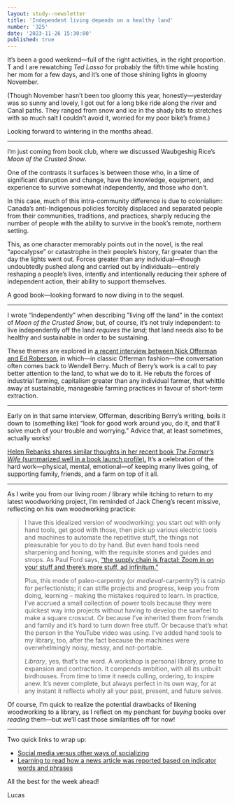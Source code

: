 ```yaml
---
layout: study--newsletter
title: 'Independent living depends on a healthy land'
number: '325'
date: '2023-11-26 15:30:00'
published: true
---
```


It’s been a good weekend—full of the right activities, in the right proportion. T and I are rewatching _Ted Lasso_ for probably the fifth time while hosting her mom for a few days, and it’s one of those shining lights in gloomy November. 

(Though November hasn’t been too gloomy this year, honestly—yesterday was so sunny and lovely, I got out for a long bike ride along the river and Canal paths. They ranged from snow and ice in the shady bits to stretches with so much salt I couldn’t avoid it, worried for my poor bike’s frame.)

Looking forward to wintering in the months ahead.

***

I’m just coming from book club, where we discussed Waubgeshig Rice’s _Moon of the Crusted Snow_.

One of the contrasts it surfaces is between those who, in a time of significant disruption and change, have the knowledge, equipment, and experience to survive somewhat independently, and those who don’t.

In this case, much of this intra-community difference is due to colonialism: Canada’s anti-Indigenous policies forcibly displaced and separated people from their communities, traditions, and practices, sharply reducing the number of people with the ability to survive in the book’s remote, northern setting.

This, as one character memorably points out in the novel, is the real “apocalypse” or catastrophe in their people’s history, far greater than the day the lights went out. Forces greater than any individual—though undoubtedly pushed along and carried out by individuals—entirely reshaping a people’s lives, intently and intentionally reducing their sphere of independent action, their ability to support themselves.

A good book—looking forward to now diving in to the sequel.

***

I wrote “independently” when describing ”living off the land” in the context of _Moon of the Crusted Snow_, but, of course, it’s not truly independent: to live independently off the land _requires the land_; that land needs also to be healthy and sustainable in order to be sustaining.

These themes are explored in [a recent interview between Nick Offerman and Ed Roberson](https://mountainandprairie.com/nick-offerman/), in which—in classic Offerman fashion—the conversation often comes back to Wendell Berry. Much of Berry’s work is a call to pay better attention to the land, to what we do to it. He rebuts the forces of industrial farming, capitalism greater than any individual farmer, that whittle away at sustainable, manageable farming practices in favour of short-term extraction.

***

Early on in that same interview, Offerman, describing Berry’s writing, boils it down to (something like) “look for good work around you, do it, and that’ll solve much of your trouble and worrying.” Advice that, at least sometimes, actually works!

[Helen Rebanks shares similar thoughts in her recent book _The Farmer’s Wife_ (summarized well in a book launch profile).](https://www.theguardian.com/books/2023/aug/27/helen-rebanks-farmers-wife-book-brexit-regenerative-farming) It’s a celebration of the hard work—physical, mental, emotional—of keeping many lives going, of supporting family, friends, and a farm on top of it all.

***

As I write you from our living room / library while itching to return to my latest woodworking project, I’m reminded of Jack Cheng’s recent missive, reflecting on his own woodworking practice:

> I have this idealized version of woodworking: you start out with only hand tools, get good with those, then pick up various electric tools and machines to automate the repetitive stuff, the things not pleasurable for you to do by hand. But even hand tools need sharpening and honing, with the requisite stones and guides and strops. As Paul Ford says, [“the supply chain is fractal: Zoom in on your stuff and there’s more stuff, ad infinitum.”](https://archive.is/fj3lI?ref=jackcheng.com)
> 
> Plus, this mode of paleo-carpentry (or _medieval_-carpentry?) is catnip for perfectionists; it can stifle projects and progress, keep you from doing, learning – making the mistakes required to learn. In practice, I’ve accrued a small collection of power tools because they were quickest way into projects without having to develop the sawfeel to make a square crosscut. Or because I’ve inherited them from friends and family and it’s hard to turn down free stuff. Or because that’s what the person in the YouTube video was using. I’ve added hand tools to my library, too, after the fact because the machines were overwhelmingly noisy, messy, and not-portable.
>
> _Library_, yes, that’s the word. A workshop is personal library, prone to expansion and contraction. It compends ambition, with all its unbuilt birdhouses. From time to time it needs culling, ordering, to inspire anew. It’s never complete, but always perfect in its own way, for at any instant it reflects wholly all your past, present, and future selves.

Of course, I’m quick to realize the potential drawbacks of likening woodworking to a library, as I reflect on my penchant for _buying_ books over _reading_ them—but we’ll cast those similarities off for now!

***

Two quick links to wrap up:

- [Social media versus other ways of socializing](https://sarahendren.com/2023/11/15/loyalty-and-limits/)
- [Learning to read how a news article was reported based on indicator words and phrases](https://simonwillison.net/2023/Nov/22/deciphering-clues/)

All the best for the week ahead!

Lucas
